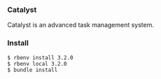 ### Catalyst

Catalyst is an advanced task management system.

### Install

```
$ rbenv install 3.2.0
$ rbenv local 3.2.0
$ bundle install
```